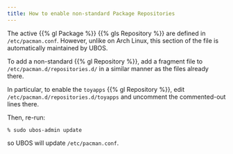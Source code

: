 ```yaml
---
title: How to enable non-standard Package Repositories
---
```


The active {{% gl Package %}} {{% gls Repository %}} are defined in
``/etc/pacman.conf``. However, unlike on Arch Linux, this section of
the file is automatically maintained by UBOS.

To add a non-standard {{% gl Repository %}}, add a fragment file to
``/etc/pacman.d/repositories.d/`` in a similar manner as the files already
there.

In particular, to enable the ``toyapps`` {{% gl Repository %}}, edit
``/etc/pacman.d/repositories.d/toyapps`` and uncomment the commented-out
lines there.

Then, re-run:

```
% sudo ubos-admin update
```

so UBOS will update ``/etc/pacman.conf``.
